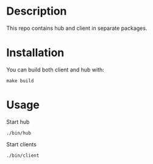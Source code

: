 Description
===========
This repo contains hub and client in separate packages.


Installation
============
You can build both client and hub with:

    make build

Usage
=====
Start hub

    ./bin/hub

Start clients

    ./bin/client
